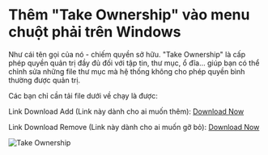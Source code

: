 # Thêm "Take Ownership" vào menu chuột phải trên Windows

Như cái tên gọi của nó - chiếm quyền sở hữu. "Take Ownership" là cấp phép quyền quản trị đầy đủ đối với tập tin, thư mục, ổ đĩa… giúp bạn có thể chỉnh sửa những file thư mục mà hệ thống không cho phép quyền bình thường được quản trị.

Các bạn chỉ cần tải file dưới về chạy là được:

Link Download Add (Link này dành cho ai muốn thêm): [Download Now](https://www.upload.ee/files/12103427/Take_Ownership_-_Install.reg.html)

Link Download Remove (Link này dành cho ai muốn gỡ bỏ): [Download Now](https://www.upload.ee/files/12103428/Take_Ownership_-_Uninstall.reg.html)

![Take Ownership](https://i.imgur.com/vJo8PuT.jpg)
